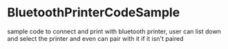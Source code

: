 # BluetoothPrinterCodeSample
sample code to connect and print with bluetooth printer, user can list down and select the printer and even can pair with it if it isn't paired
